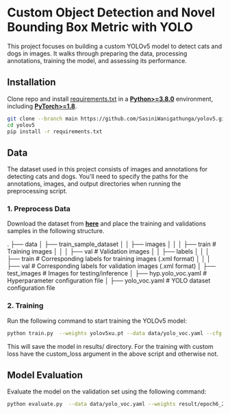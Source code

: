 
# Custom Object Detection and Novel Bounding Box Metric with YOLO

This project focuses on building a custom YOLOv5 model to detect cats and dogs in images. It walks through preparing the data, processing annotations, training the model, and assessing its performance.

## Installation

Clone repo and install [requirements.txt](https://github.com/ultralytics/yolov5/blob/master/requirements.txt) in a [**Python>=3.8.0**](https://www.python.org/) environment, including [**PyTorch>=1.8**](https://pytorch.org/get-started/locally/).


```bash
git clone --branch main https://github.com/SasiniWanigathunga/yolov5.git
cd yolov5
pip install -r requirements.txt
```

## Data

The dataset used in this project consists of images and annotations for detecting cats and dogs. You'll need to specify the paths for the annotations, images, and output directories when running the preprocessing script.

### 1. Preprocess Data

Download the dataset from [**here**](https://www.kaggle.com/datasets/andrewmvd/dog-and-cat-detectionThe) and place the training and validations samples in the following structure.

.
├── data
│   ├── train_sample_dataset
│   │   ├── images
│   │   │   ├── train          # Training images
│   │   │   ├── val            # Validation images
│   │   ├── labels
│   │   │   ├── train          # Corresponding labels for training images (.xml format)
│   │   │   ├── val            # Corresponding labels for validation images (.xml format)
│   ├── test_images          # Images for testing/inference
│   ├── hyp.yolo_voc.yaml    # Hyperparameter configuration file
│   ├── yolo_voc.yaml        # YOLO dataset configuration file

### 2. Training

Run the following command to start training the YOLOv5 model:

```bash
python train.py  --weights yolov5xu.pt --data data/yolo_voc.yaml --cfg models/yolov5s_yolo_voc.yaml --hyp data/hyp.yolo_voc.yaml --epochs 10 --batch-size 10 --custom_loss
```

This will save the model in results/ directory. For the training with custom loss have the custom_loss argument in the above script and otherwise not.

## Model Evaluation

Evaluate the model on the validation set using the following command:

```bash
python evaluate.py  --data data/yolo_voc.yaml --weights result/epoch6_2025-02-16_07-03-49_model.pth --batch 32
```